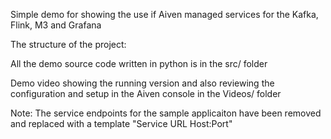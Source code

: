 Simple demo for showing the use if Aiven managed services for the Kafka, Flink, M3 and Grafana

The structure of the project:

All the demo source code written in python is in the src/ folder

Demo video showing the running version and also reviewing the configuration and setup in the Aiven console in the Videos/ folder

Note: The service endpoints for the sample applicaiton have been removed and replaced with a template
"Service URL Host:Port"



